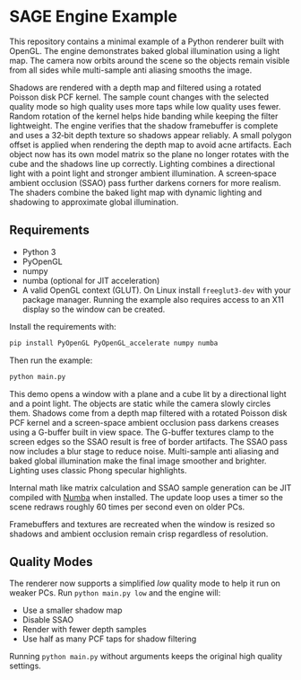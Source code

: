 # SAGE Engine Example

This repository contains a minimal example of a Python renderer built with OpenGL.
The engine demonstrates baked global illumination using a light map. The camera
now orbits around the scene so the objects remain visible from all sides while
multi-sample anti aliasing smooths the image.

Shadows are rendered with a depth map and filtered using a rotated Poisson disk PCF kernel. The
sample count changes with the selected quality mode so high quality uses more taps while low
quality uses fewer. Random rotation of the kernel helps hide banding while keeping the filter
lightweight. The engine verifies that the shadow framebuffer is complete and uses a 32‑bit depth
texture so shadows appear reliably. A small polygon
offset is applied when rendering the depth map to avoid acne artifacts. Each
object now has its own model matrix so the plane no longer rotates with the cube
and the shadows line up correctly. Lighting combines a directional light with a
point light and stronger ambient illumination. A screen‑space ambient occlusion
(SSAO) pass further darkens corners for more realism. The shaders combine the
baked light map with dynamic lighting and shadowing to approximate global
illumination.

## Requirements

- Python 3
- PyOpenGL
- numpy
- numba (optional for JIT acceleration)
- A valid OpenGL context (GLUT). On Linux install `freeglut3-dev` with your
  package manager. Running the example also requires access to an X11 display
  so the window can be created.

Install the requirements with:

```bash
pip install PyOpenGL PyOpenGL_accelerate numpy numba
```

Then run the example:

```bash
python main.py
```

This demo opens a window with a plane and a cube lit by a directional light and
a point light. The objects are static while the camera slowly circles them. Shadows
come from a depth map filtered with a rotated Poisson disk PCF kernel and a
screen-space ambient occlusion pass darkens creases using a G-buffer built in
view space. The G-buffer textures clamp to the screen edges so the SSAO result
is free of border artifacts. The SSAO pass now includes a blur stage to reduce
noise. Multi-sample anti aliasing and baked global illumination make the final
image smoother and brighter. Lighting uses classic Phong specular highlights.

Internal math like matrix calculation and SSAO sample generation can be JIT
compiled with [Numba](https://numba.pydata.org/) when installed. The update
loop uses a timer so the scene redraws roughly 60 times per second even on
older PCs.

Framebuffers and textures are recreated when the window is resized so shadows
and ambient occlusion remain crisp regardless of resolution.

## Quality Modes

The renderer now supports a simplified *low* quality mode to help it run on
weaker PCs. Run `python main.py low` and the engine will:

- Use a smaller shadow map
- Disable SSAO
- Render with fewer depth samples
- Use half as many PCF taps for shadow filtering

Running `python main.py` without arguments keeps the original high quality
settings.
